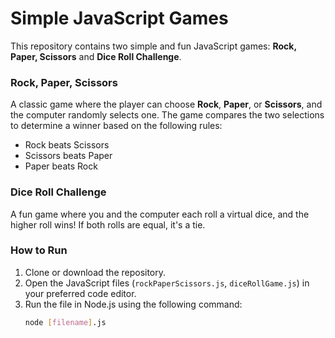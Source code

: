 # Simple JavaScript Games

This repository contains two simple and fun JavaScript games: **Rock, Paper, Scissors** and **Dice Roll Challenge**.

### Rock, Paper, Scissors
A classic game where the player can choose **Rock**, **Paper**, or **Scissors**, and the computer randomly selects one. The game compares the two selections to determine a winner based on the following rules:
- Rock beats Scissors
- Scissors beats Paper
- Paper beats Rock

### Dice Roll Challenge
A fun game where you and the computer each roll a virtual dice, and the higher roll wins! If both rolls are equal, it's a tie.

### How to Run
1. Clone or download the repository.
2. Open the JavaScript files (`rockPaperScissors.js`, `diceRollGame.js`) in your preferred code editor.
3. Run the file in Node.js using the following command:
   ```bash
   node [filename].js
